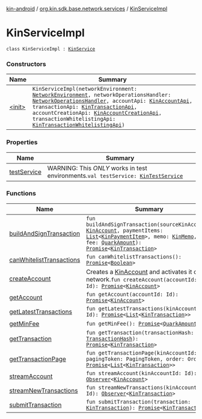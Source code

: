 [kin-android](../../index.md) / [org.kin.sdk.base.network.services](../index.md) / [KinServiceImpl](./index.md)

# KinServiceImpl

`class KinServiceImpl : `[`KinService`](../-kin-service/index.md)

### Constructors

| Name | Summary |
|---|---|
| [&lt;init&gt;](-init-.md) | `KinServiceImpl(networkEnvironment: `[`NetworkEnvironment`](../../org.kin.sdk.base.stellar.models/-network-environment/index.md)`, networkOperationsHandler: `[`NetworkOperationsHandler`](../../org.kin.sdk.base.tools/-network-operations-handler/index.md)`, accountApi: `[`KinAccountApi`](../../org.kin.sdk.base.network.api/-kin-account-api/index.md)`, transactionApi: `[`KinTransactionApi`](../../org.kin.sdk.base.network.api/-kin-transaction-api/index.md)`, accountCreationApi: `[`KinAccountCreationApi`](../../org.kin.sdk.base.network.api/-kin-account-creation-api/index.md)`, transactionWhitelistingApi: `[`KinTransactionWhitelistingApi`](../../org.kin.sdk.base.network.api/-kin-transaction-whitelisting-api/index.md)`)` |

### Properties

| Name | Summary |
|---|---|
| [testService](test-service.md) | WARNING: This *ONLY* works in test environments.`val testService: `[`KinTestService`](../-kin-test-service/index.md) |

### Functions

| Name | Summary |
|---|---|
| [buildAndSignTransaction](build-and-sign-transaction.md) | `fun buildAndSignTransaction(sourceKinAccount: `[`KinAccount`](../../org.kin.sdk.base.models/-kin-account/index.md)`, paymentItems: `[`List`](https://kotlinlang.org/api/latest/jvm/stdlib/kotlin.collections/-list/index.html)`<`[`KinPaymentItem`](../../org.kin.sdk.base.models/-kin-payment-item/index.md)`>, memo: `[`KinMemo`](../../org.kin.sdk.base.models/-kin-memo/index.md)`, fee: `[`QuarkAmount`](../../org.kin.sdk.base.models/-quark-amount/index.md)`): `[`Promise`](../../org.kin.sdk.base.tools/-promise/index.md)`<`[`KinTransaction`](../../org.kin.sdk.base.stellar.models/-kin-transaction/index.md)`>` |
| [canWhitelistTransactions](can-whitelist-transactions.md) | `fun canWhitelistTransactions(): `[`Promise`](../../org.kin.sdk.base.tools/-promise/index.md)`<`[`Boolean`](https://kotlinlang.org/api/latest/jvm/stdlib/kotlin/-boolean/index.html)`>` |
| [createAccount](create-account.md) | Creates a [KinAccount](../../org.kin.sdk.base.models/-kin-account/index.md) and activates it on the network.`fun createAccount(accountId: Id): `[`Promise`](../../org.kin.sdk.base.tools/-promise/index.md)`<`[`KinAccount`](../../org.kin.sdk.base.models/-kin-account/index.md)`>` |
| [getAccount](get-account.md) | `fun getAccount(accountId: Id): `[`Promise`](../../org.kin.sdk.base.tools/-promise/index.md)`<`[`KinAccount`](../../org.kin.sdk.base.models/-kin-account/index.md)`>` |
| [getLatestTransactions](get-latest-transactions.md) | `fun getLatestTransactions(kinAccountId: Id): `[`Promise`](../../org.kin.sdk.base.tools/-promise/index.md)`<`[`List`](https://kotlinlang.org/api/latest/jvm/stdlib/kotlin.collections/-list/index.html)`<`[`KinTransaction`](../../org.kin.sdk.base.stellar.models/-kin-transaction/index.md)`>>` |
| [getMinFee](get-min-fee.md) | `fun getMinFee(): `[`Promise`](../../org.kin.sdk.base.tools/-promise/index.md)`<`[`QuarkAmount`](../../org.kin.sdk.base.models/-quark-amount/index.md)`>` |
| [getTransaction](get-transaction.md) | `fun getTransaction(transactionHash: `[`TransactionHash`](../../org.kin.sdk.base.models/-transaction-hash/index.md)`): `[`Promise`](../../org.kin.sdk.base.tools/-promise/index.md)`<`[`KinTransaction`](../../org.kin.sdk.base.stellar.models/-kin-transaction/index.md)`>` |
| [getTransactionPage](get-transaction-page.md) | `fun getTransactionPage(kinAccountId: Id, pagingToken: PagingToken, order: Order): `[`Promise`](../../org.kin.sdk.base.tools/-promise/index.md)`<`[`List`](https://kotlinlang.org/api/latest/jvm/stdlib/kotlin.collections/-list/index.html)`<`[`KinTransaction`](../../org.kin.sdk.base.stellar.models/-kin-transaction/index.md)`>>` |
| [streamAccount](stream-account.md) | `fun streamAccount(kinAccountId: Id): `[`Observer`](../../org.kin.sdk.base.tools/-observer/index.md)`<`[`KinAccount`](../../org.kin.sdk.base.models/-kin-account/index.md)`>` |
| [streamNewTransactions](stream-new-transactions.md) | `fun streamNewTransactions(kinAccountId: Id): `[`Observer`](../../org.kin.sdk.base.tools/-observer/index.md)`<`[`KinTransaction`](../../org.kin.sdk.base.stellar.models/-kin-transaction/index.md)`>` |
| [submitTransaction](submit-transaction.md) | `fun submitTransaction(transaction: `[`KinTransaction`](../../org.kin.sdk.base.stellar.models/-kin-transaction/index.md)`): `[`Promise`](../../org.kin.sdk.base.tools/-promise/index.md)`<`[`KinTransaction`](../../org.kin.sdk.base.stellar.models/-kin-transaction/index.md)`>` |
